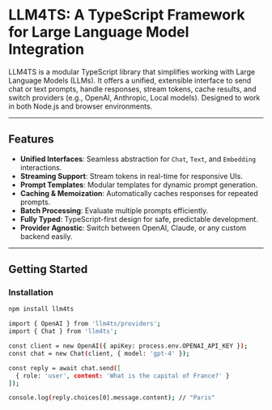 # LLM4TS: A TypeScript Framework for Large Language Model Integration

LLM4TS is a modular TypeScript library that simplifies working with Large Language Models (LLMs). It offers a unified, extensible interface to send chat or text prompts, handle responses, stream tokens, cache results, and switch providers (e.g., OpenAI, Anthropic, Local models). Designed to work in both Node.js and browser environments.

---

## Features

- **Unified Interfaces**: Seamless abstraction for `Chat`, `Text`, and `Embedding` interactions.
- **Streaming Support**: Stream tokens in real-time for responsive UIs.
- **Prompt Templates**: Modular templates for dynamic prompt generation.
- **Caching & Memoization**: Automatically caches responses for repeated prompts.
- **Batch Processing**: Evaluate multiple prompts efficiently.
- **Fully Typed**: TypeScript-first design for safe, predictable development.
- **Provider Agnostic**: Switch between OpenAI, Claude, or any custom backend easily.

---

## Getting Started

### Installation

```bash
npm install llm4ts

import { OpenAI } from 'llm4ts/providers';
import { Chat } from 'llm4ts';

const client = new OpenAI({ apiKey: process.env.OPENAI_API_KEY });
const chat = new Chat(client, { model: 'gpt-4' });

const reply = await chat.send([
  { role: 'user', content: 'What is the capital of France?' }
]);

console.log(reply.choices[0].message.content); // "Paris"
